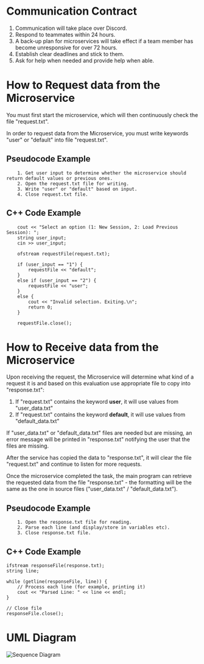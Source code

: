 # Communication Contract
1. Communication will take place over Discord.
2. Respond to teammates within 24 hours.
3. A back-up plan for microservices will take effect if a team member has become unresponsive for over 72 hours.
4. Establish clear deadlines and stick to them.
5. Ask for help when needed and provide help when able.

# How to Request data from the Microservice
You must first start the microservice, which will then continuously check the file "request.txt".

In order to request data from the Microservice, you must write keywords "user" or "default" into file "request.txt". 

## Pseudocode Example
        1. Get user input to determine whether the microservice should return default values or previous ones.
        2. Open the request.txt file for writing.
        3. Write "user" or "default" based on input.
        4. Close request.txt file.

## C++ Code Example
        cout << "Select an option (1: New Session, 2: Load Previous Session): ";
        string user_input;
        cin >> user_input;

        ofstream requestFile(request.txt);

        if (user_input == "1") {
            requestFile << "default";
        }
        else if (user_input == "2") {
            requestFile << "user";
        }
        else {
            cout << "Invalid selection. Exiting.\n";
            return 0;
        }

        requestFile.close();


# How to Receive data from the Microservice
Upon receiving the request, the Microservice will determine what kind of a request it is and based on this evaluation use appropriate file to copy into "response.txt":
1. If "request.txt" contains the keyword **user**, it will use values from "user_data.txt"
2. If "request.txt" contains the keyword **default**, it will use values from "default_data.txt"

If "user_data.txt" or "default_data.txt" files are needed but are missing, an error message will be printed in "response.txt" notifying the user that the files are missing.

After the service has copied the data to "response.txt", it will clear the file "request.txt" and continue to listen for more requests.

Once the microservice completed the task, the main program can retrieve the requested data from the file "response.txt" - the formatting will be the same as the one in source files ("user_data.txt" / "default_data.txt").

## Pseudocode Example
        1. Open the response.txt file for reading.
        2. Parse each line (and display/store in variables etc).
        3. Close response.txt file.


## C++ Code Example
    ifstream responseFile(response.txt);
    string line;

    while (getline(responseFile, line)) {
        // Process each line (for example, printing it)
        cout << "Parsed Line: " << line << endl;
    }
    
    // Close file
    responseFile.close();

# UML Diagram
![Sequence Diagram](https://github.com/user-attachments/assets/50873903-f8da-41a0-b468-b655357ae7c4)

